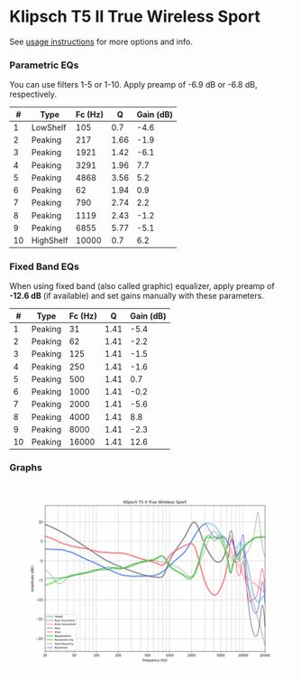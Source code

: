 # Klipsch T5 II True Wireless Sport
See [usage instructions](https://github.com/jaakkopasanen/AutoEq#usage) for more options and info.

### Parametric EQs
You can use filters 1-5 or 1-10. Apply preamp of -6.9 dB or -6.8 dB, respectively.

|   # | Type      |   Fc (Hz) |    Q |   Gain (dB) |
|-----|-----------|-----------|------|-------------|
|   1 | LowShelf  |       105 | 0.7  |        -4.6 |
|   2 | Peaking   |       217 | 1.66 |        -1.9 |
|   3 | Peaking   |      1921 | 1.42 |        -6.1 |
|   4 | Peaking   |      3291 | 1.96 |         7.7 |
|   5 | Peaking   |      4868 | 3.56 |         5.2 |
|   6 | Peaking   |        62 | 1.94 |         0.9 |
|   7 | Peaking   |       790 | 2.74 |         2.2 |
|   8 | Peaking   |      1119 | 2.43 |        -1.2 |
|   9 | Peaking   |      6855 | 5.77 |        -5.1 |
|  10 | HighShelf |     10000 | 0.7  |         6.2 |

### Fixed Band EQs
When using fixed band (also called graphic) equalizer, apply preamp of **-12.6 dB** (if available) and set gains manually with these parameters.

|   # | Type    |   Fc (Hz) |    Q |   Gain (dB) |
|-----|---------|-----------|------|-------------|
|   1 | Peaking |        31 | 1.41 |        -5.4 |
|   2 | Peaking |        62 | 1.41 |        -2.2 |
|   3 | Peaking |       125 | 1.41 |        -1.5 |
|   4 | Peaking |       250 | 1.41 |        -1.6 |
|   5 | Peaking |       500 | 1.41 |         0.7 |
|   6 | Peaking |      1000 | 1.41 |        -0.2 |
|   7 | Peaking |      2000 | 1.41 |        -5.6 |
|   8 | Peaking |      4000 | 1.41 |         8.8 |
|   9 | Peaking |      8000 | 1.41 |        -2.3 |
|  10 | Peaking |     16000 | 1.41 |        12.6 |

### Graphs
![](./Klipsch%20T5%20II%20True%20Wireless%20Sport.png)
